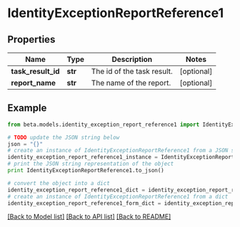 # IdentityExceptionReportReference1


## Properties
Name | Type | Description | Notes
------------ | ------------- | ------------- | -------------
**task_result_id** | **str** | The id of the task result. | [optional] 
**report_name** | **str** | The name of the report. | [optional] 

## Example

```python
from beta.models.identity_exception_report_reference1 import IdentityExceptionReportReference1

# TODO update the JSON string below
json = "{}"
# create an instance of IdentityExceptionReportReference1 from a JSON string
identity_exception_report_reference1_instance = IdentityExceptionReportReference1.from_json(json)
# print the JSON string representation of the object
print IdentityExceptionReportReference1.to_json()

# convert the object into a dict
identity_exception_report_reference1_dict = identity_exception_report_reference1_instance.to_dict()
# create an instance of IdentityExceptionReportReference1 from a dict
identity_exception_report_reference1_form_dict = identity_exception_report_reference1.from_dict(identity_exception_report_reference1_dict)
```
[[Back to Model list]](../README.md#documentation-for-models) [[Back to API list]](../README.md#documentation-for-api-endpoints) [[Back to README]](../README.md)



